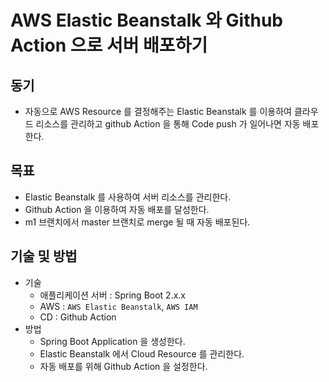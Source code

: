 # AWS Elastic Beanstalk 와 Github Action 으로 서버 배포하기

## 동기

- 자동으로 AWS Resource 를 결정해주는 Elastic Beanstalk 를 이용하여 클라우드 리소스를 관리하고 github Action 을 통해 Code push 가 일어나면 자동 배포한다.

## 목표

- Elastic Beanstalk 를 사용하여 서버 리소스를 관리한다.
- Github Action 을 이용하여 자동 배포를 달성한다.
- m1 브랜치에서 master 브랜치로 merge 될 때 자동 배포된다.

## 기술 및 방법

- 기술
  - 애플리케이션 서버 : Spring Boot 2.x.x
  - AWS : `AWS Elastic Beanstalk`, `AWS IAM`
  - CD : Github Action
- 방법
  - Spring Boot Application 을 생성한다.
  - Elastic Beanstalk 에서 Cloud Resource 를 관리한다.
  - 자동 배포를 위해 Github Action 을 설정한다.

